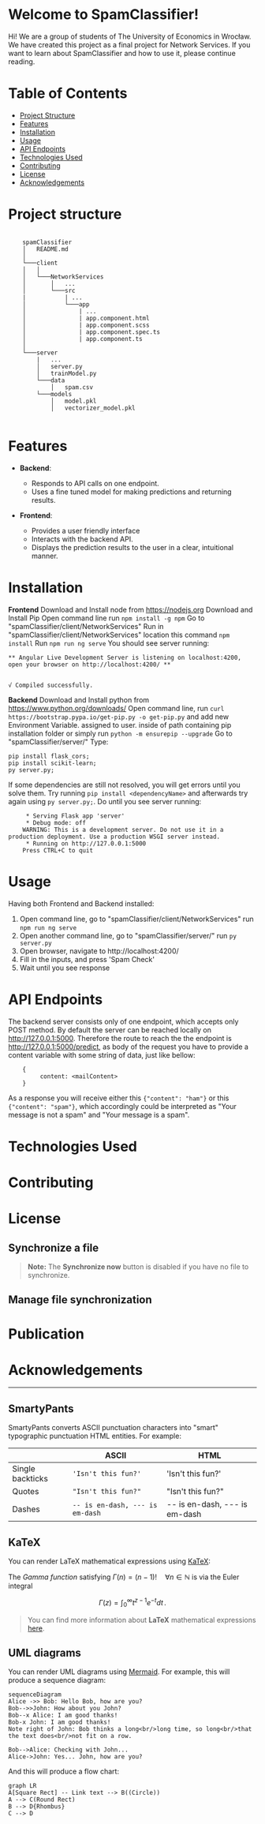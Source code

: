 # Welcome to SpamClassifier!

Hi! We are a group of students of The University of Economics in Wrocław. We have created this project as a final project for Network Services. If you want to learn about SpamClassifier and how to use it, please continue reading.

# Table of Contents

-   [Project Structure](#project-structure)
-   [Features](#features)
-   [Installation](#installation)
-   [Usage](#usage)
-   [API Endpoints](#api-endpoints)
-   [Technologies Used](#technologies-used)
-   [Contributing](#contributing)
-   [License](#license)
-   [Acknowledgements](#acknowledgements)

# Project structure
```

	spamClassifier
	│   README.md  
	│
	└───client
	│   │
	│   └───NetworkServices
	│       │   ...
	│       └───src
	|			| ...
	│		    └───app
	│		    	| ...
	│		    	| app.component.html
	│		    	| app.component.scss
	│		    	| app.component.spec.ts
	│		    	| app.component.ts
	│   
	└───server
		|	...
	    │   server.py
	    │   trainModel.py
		└───data
		    │   spam.csv
		└───models
		    │   model.pkl
		    │   vectorizer_model.pkl
    
```


# Features

-   **Backend**:
    -   Responds to API calls on one endpoint.
    -   Uses a fine tuned model for making predictions and returning results.

-   **Frontend**:
    -   Provides a user friendly interface
    -   Interacts with the backend API.
    -   Displays the prediction results to the user in a clear, intuitional manner.

# Installation

**Frontend**
Download and Install node from https://nodejs.org
Download and Install Pip
Open command line run `npm install -g npm`
Go to "spamClassifier/client/NetworkServices"
Run in "spamClassifier/client/NetworkServices" location this command `npm install`
Run `npm run ng serve`
You should see server running:
```
** Angular Live Development Server is listening on localhost:4200, open your browser on http://localhost:4200/ **


√ Compiled successfully.

```

**Backend**
Download and Install python from https://www.python.org/downloads/
Open command line, run `curl https://bootstrap.pypa.io/get-pip.py -o get-pip.py` and add new Environment Variable. assigned to user. inside of path containing pip installation folder or simply run `python -m ensurepip --upgrade`
Go to "spamClassifier/server/"
Type:
``` 
pip install flask_cors; 
pip install scikit-learn;
py server.py;
```
If some dependencies are still not resolved, you will get errors until you solve them. Try running `pip install <dependencyName>` and afterwards try again using `py server.py;`.  Do until you see server running:
```
	 * Serving Flask app 'server'
	 * Debug mode: off                                                                                                    
	WARNING: This is a development server. Do not use it in a production deployment. Use a production WSGI server instead.
	 * Running on http://127.0.0.1:5000                                                                                   
	Press CTRL+C to quit
```


# Usage

Having both Frontend and Backend installed:
1. Open command line, go to "spamClassifier/client/NetworkServices" run `npm run ng serve`
2. Open another command line, go to "spamClassifier/server/" run `py server.py`
3. Open browser, navigate to http://localhost:4200/
4. Fill in the inputs, and press 'Spam Check'
5. Wait until you see response

# API Endpoints

The backend server consists only of one endpoint, which accepts only POST method.
By default the server can be reached locally on http://127.0.0.1:5000. Therefore the route to reach the the endpoint is http://127.0.0.1:5000/predict, as body of the request you have to provide a content variable with some string of data, just like bellow:
```
	{
		 content: <mailContent>
	}
```
As a response you will receive either this `{"content": "ham"}` or this `{"content": "spam"}`, which accordingly could be interpreted as "Your message is not a spam" and "Your message is a spam".


# Technologies Used



# Contributing



# License



## Synchronize a file



> **Note:** The **Synchronize now** button is disabled if you have no file to synchronize.

## Manage file synchronization




# Publication



# Acknowledgements








-----------------------------------------------------------------------------------------------------------------

## SmartyPants

SmartyPants converts ASCII punctuation characters into "smart" typographic punctuation HTML entities. For example:

|                |ASCII                          |HTML                         |
|----------------|-------------------------------|-----------------------------|
|Single backticks|`'Isn't this fun?'`            |'Isn't this fun?'            |
|Quotes          |`"Isn't this fun?"`            |"Isn't this fun?"            |
|Dashes          |`-- is en-dash, --- is em-dash`|-- is en-dash, --- is em-dash|


## KaTeX

You can render LaTeX mathematical expressions using [KaTeX](https://khan.github.io/KaTeX/):

The *Gamma function* satisfying $\Gamma(n) = (n-1)!\quad\forall n\in\mathbb N$ is via the Euler integral

$$
\Gamma(z) = \int_0^\infty t^{z-1}e^{-t}dt\,.
$$

> You can find more information about **LaTeX** mathematical expressions [here](http://meta.math.stackexchange.com/questions/5020/mathjax-basic-tutorial-and-quick-reference).


## UML diagrams

You can render UML diagrams using [Mermaid](https://mermaidjs.github.io/). For example, this will produce a sequence diagram:

```mermaid
sequenceDiagram
Alice ->> Bob: Hello Bob, how are you?
Bob-->>John: How about you John?
Bob--x Alice: I am good thanks!
Bob-x John: I am good thanks!
Note right of John: Bob thinks a long<br/>long time, so long<br/>that the text does<br/>not fit on a row.

Bob-->Alice: Checking with John...
Alice->John: Yes... John, how are you?
```

And this will produce a flow chart:

```mermaid
graph LR
A[Square Rect] -- Link text --> B((Circle))
A --> C(Round Rect)
B --> D{Rhombus}
C --> D
```
